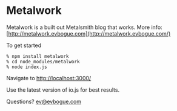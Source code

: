 # Metalwork

Metalwork is a built out Metalsmith blog that works. More info: [http://metalwork.evbogue.com](http://metalwork.evbogue.com/)

To get started

	% npm install metalwork
	% cd node_modules/metalwork
	% node index.js

Navigate to [http://localhost:3000/](http://localhost:3000/)

Use the latest version of io.js for best results.

Questions? [ev@evbogue.com](mailto:ev@evbogue.com)
